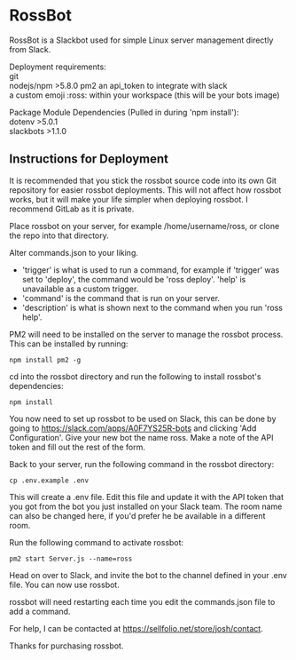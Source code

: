 RossBot
=======

RossBot is a Slackbot used for simple Linux server management directly from Slack.

Deployment requirements:  
   git  
   nodejs/npm >5.8.0
   pm2
   an api_token to integrate with slack  
   a custom emoji :ross: within your workspace (this will be your bots image)

Package Module Dependencies (Pulled in during 'npm install'):  
   dotenv >5.0.1  
   slackbots >1.1.0

Instructions for Deployment
---------------------------

It is recommended that you stick the rossbot source code into its own Git repository
for easier rossbot deployments. This will not affect how rossbot works, but it will
make your life simpler when deploying rossbot. I recommend GitLab as it is private.

Place rossbot on your server, for example /home/username/ross, or clone the repo
into that directory.

Alter commands.json to your liking.
- 'trigger' is what is used to run a command, for example if 'trigger' was set to
'deploy', the command would be 'ross deploy'. 'help' is unavailable as a custom
trigger.
- 'command' is the command that is run on your server.
- 'description' is what is shown next to the command when you run 'ross help'.

PM2 will need to be installed on the server to manage the rossbot process. This
can be installed by running:

`npm install pm2 -g`

cd into the rossbot directory and run the following to install rossbot's
dependencies:

`npm install`

You now need to set up rossbot to be used on Slack, this can be done by going
to https://slack.com/apps/A0F7YS25R-bots and clicking 'Add Configuration'.
Give your new bot the name ross. Make a note of the API token and fill out
the rest of the form.

Back to your server, run the following command in the rossbot directory:

`cp .env.example .env`

This will create a .env file. Edit this file and update it with the API
token that you got from the bot you just installed on your Slack team.
The room name can also be changed here, if you'd prefer he be available
in a different room.

Run the following command to activate rossbot:

`pm2 start Server.js --name=ross`

Head on over to Slack, and invite the bot to the channel defined in your
.env file. You can now use rossbot.

rossbot will need restarting each time you edit the commands.json file
to add a command.

For help, I can be contacted at https://sellfolio.net/store/josh/contact.

Thanks for purchasing rossbot.